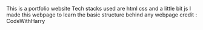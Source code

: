 This is a portfolio website 
Tech stacks used are html css and a little bit js
I made this webpage to learn the basic structure behind any webpage 
credit : CodeWithHarry
